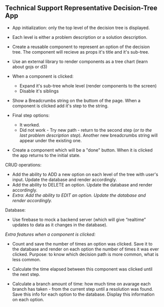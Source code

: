 ## Technical Support Representative Decision-Tree App ##

- App initialization: only the top level of the decision tree is displayed.

- Each level is either a problem description or a solution description.

- Create a reusable component to represent an option of the decision tree. The component will recieve as props it's title and it's sub-tree. 

- Use an external library to render components as a tree chart (learn about gojs or d3)

- When a component is clicked: 
  - Expand it's sub-tree whole level (render components to the screen) 
  - Disable it's siblings

- Show a Breadcrumbs string on the buttom of the page. When a component is clicked add it's step to the string.

- Final step options: 
  - It worked. 
  - Did not work - Try new path - return to the second step (_or to the last problem description step_). Another new breadcrumbs string will appear under the existing one.

- Create a component which will be a "done" button. When it is clicked the app returns to the initial state.

CRUD operations:
- Add the ability to ADD a new option on each level of the tree with user's input. Update the database and render accordingly.
- Add the ability to DELETE an option. Update the database and render accordingly.
- _Extra: Add the ability to EDIT an option. Update the database and render accordingly._

Database:
- Use firebase to mock a backend server (which will give “realtime” updates to data as it changes in the database).


_Extra features when a component is clicked:_
  - Count and save the number of times an option was clicked. Save it to the database and render on each option the number of times it was ever clicked. Purpose: to know which decision path is more common, what is less common. 
  
  - Calculate the time elapsed between this component was clicked until the next step.
  - Calculate a branch amount of time: how much time on avarage each branch has taken - from the current step until a resolution was found. Save this info for each option to the database. Display this information on each option.



 
